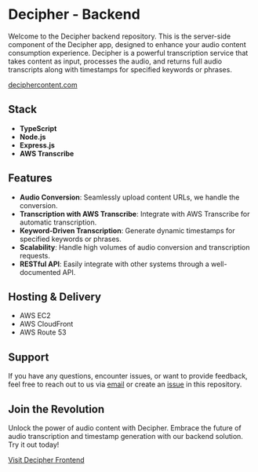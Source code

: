 # Decipher - Backend

Welcome to the Decipher backend repository. This is the server-side component of the Decipher app, designed to enhance your audio content consumption experience. Decipher is a powerful transcription service that takes content as input, processes the audio, and returns full audio transcripts along with timestamps for specified keywords or phrases.

[deciphercontent.com](https://deciphercontent.com)

## Stack

- **TypeScript**
- **Node.js**
- **Express.js**
- **AWS Transcribe**

## Features

- **Audio Conversion**: Seamlessly upload content URLs, we handle the conversion.
- **Transcription with AWS Transcribe**: Integrate with AWS Transcribe for automatic transcription.
- **Keyword-Driven Transcription**: Generate dynamic timestamps for specified keywords or phrases.
- **Scalability**: Handle high volumes of audio conversion and transcription requests.
- **RESTful API**: Easily integrate with other systems through a well-documented API.

## Hosting & Delivery

- AWS EC2
- AWS CloudFront
- AWS Route 53

## Support

If you have any questions, encounter issues, or want to provide feedback, feel free to reach out to us via [email](mailto:chris.noble@oceangold.ca) or create an [issue](https://github.com/christopher-noble/decipher-backend/issues) in this repository.

## Join the Revolution

Unlock the power of audio content with Decipher. Embrace the future of audio transcription and timestamp generation with our backend solution. Try it out today!

[Visit Decipher Frontend](https://github.com/christopher-noble/decipher-frontend)

